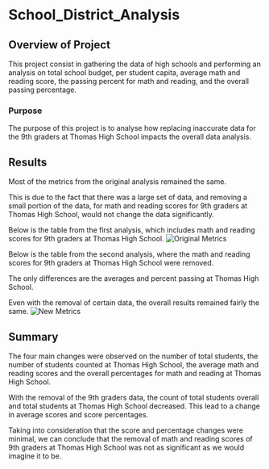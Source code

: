 # School_District_Analysis

## Overview of Project
This project consist in gathering the data of high schools and performing an analysis on total school budget, per student capita, average math and reading score, the passing percent for math and reading, and the overall passing percentage.

### Purpose
The purpose of this project is to analyse how replacing inaccurate data for the 9th graders at Thomas High School impacts the overall data analysis.

## Results
Most of the metrics from the original analysis remained the same. 

This is due to the fact that there was a large set of data, and removing a small portion of the data, for math and reading scores for 9th graders at Thomas High School, would not change the data significantly. 

Below is the table from the first analysis, which includes math and reading scores for 9th graders at Thomas High School.
![Original Metrics]()
        
Below is the table from the second analysis, where the math and reading scores for 9th graders at Thomas High School were removed. 

The only differences are the averages and percent passing at Thomas High School. 

Even with the removal of certain data, the overall results remained fairly the same.
![New Metrics]()

## Summary
The four main changes were observed on the number of total students, the number of students counted at Thomas High School, the average math and reading scores and the overall percentages for math and reading at Thomas High School. 

With the removal of the 9th graders data, the count of total students overall and total students at Thomas High School decreased. This lead to a change in average scores and score percentages. 

Taking into consideration that the score and percentage changes were minimal, we can conclude that the removal of math and reading scores of 9th graders at Thomas High School was not as significant as we would imagine it to be.
